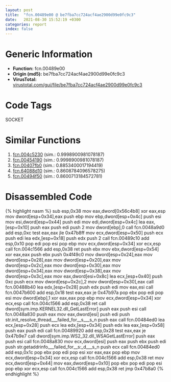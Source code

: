 ```yaml
---
layout: post
title:  "fcn.00489e00 @ be7fba7cc724acf4ae2900d99e0fc9c3"
date:   2021-08-30 15:52:19 +0300
categories: report
index: false
---
```


# Generic Information
- **Function:** fcn.00489e00
- **Origin (md5):** be7fba7cc724acf4ae2900d99e0fc9c3
- **VirusTotal:** [virustotal.com/gui/file/be7fba7cc724acf4ae2900d99e0fc9c3][virustotal_ref]

# Code Tags
<span class="tag" id="SOCKET">SOCKET</span>


# Similar Functions

1. [fcn.004c5230][similar_1_ref] (sim.: 0.9998900981078187)
2. [fcn.00454190][similar_2_ref] (sim.: 0.9998900981078187)
3. [fcn.00407fb0][similar_3_ref] (sim.: 0.8853400017194419)
4. [fcn.64088d10][similar_4_ref] (sim.: 0.8608784096578275)
5. [fcn.00494f50][similar_5_ref] (sim.: 0.8600713184572781)


# Disassembled Code

{% highlight nasm %}
sub esp,0x38
mov eax,dword[0x56c4b8]
xor eax,esp
mov dword[esp+0x34],eax
push ebp
mov ebp,dword[esp+0x4c]
push esi
mov esi,dword[esp+0x44]
push edi
mov edi,dword[esp+0x4c]
lea eax,[esp+0x10]
push eax
push edi
push 2
mov dword[ebp],0
call fcn.0048a9d0
add esp,0xc
test eax,eax
jle 0x47b8ff
mov ecx,dword[esp+0x50]
push ecx
push edi
lea edx,[esp+0x18]
push edx
push 2
call fcn.00489c10
add esp,0x10
pop edi
pop esi
pop ebp
mov ecx,dword[esp+0x34]
xor ecx,esp
call fcn.004c1566
add esp,0x38
ret
push ebx
mov ebx,dword[esp+0x54]
xor eax,eax
push ebx
push 0x4f49c0
mov dword[esp+0x24],eax
mov dword[esp+0x28],eax
mov dword[esp+0x20],eax
mov dword[esp+0x2c],eax
mov dword[esp+0x30],eax
mov dword[esp+0x34],eax
mov dword[esp+0x38],eax
mov dword[esp+0x3c],eax
mov eax,dword[esi+0x8c]
lea ecx,[esp+0x40]
push 0xc
push ecx
mov dword[esp+0x2c],2
mov dword[esp+0x30],eax
call fcn.00488b40
lea edx,[esp+0x28]
push edx
push edi
mov eax,esi
call fcn.0047b600
add esp,0x18
test eax,eax
je 0x47b97a
pop ebx
pop edi
pop esi
mov dword[ebp],1
xor eax,eax
pop ebp
mov ecx,dword[esp+0x34]
xor ecx,esp
call fcn.004c1566
add esp,0x38
ret
call dword[sym.imp.KERNEL32.dll_GetLastError]
push eax
push esi
call fcn.0048a830
push eax
mov eax,dword[esi]
push edi
push str.init_resolve_thread___failed_for__s___s_n
push eax
call fcn.00484ed0
lea ecx,[esp+0x28]
push ecx
lea edx,[esp+0x34]
push edx
lea eax,[esp+0x58]
push eax
push edi
call fcn.00489920
add esp,0x28
test eax,eax
je 0x47b9e7
call dword[sym.imp.WS2_32.dll_WSAGetLastError]
push eax
push esi
call fcn.0048a830
mov ecx,dword[esi]
push eax
push ebx
push edi
push str.getaddrinfo___failed_for__s:_d___s_n
push ecx
call fcn.00484ed0
add esp,0x1c
pop ebx
pop edi
pop esi
xor eax,eax
pop ebp
mov ecx,dword[esp+0x34]
xor ecx,esp
call fcn.004c1566
add esp,0x38
ret
mov ecx,dword[esp+0x44]
mov eax,dword[esp+0x10]
pop ebx
pop edi
pop esi
pop ebp
xor ecx,esp
call fcn.004c1566
add esp,0x38
ret
jmp 0x47b8a0
{% endhighlight %}


[similar_1_ref]: /report/fcn.004c5230@279a61b1e76da49531f1f16fd1102a2d
[similar_2_ref]: /report/fcn.00454190@289859175c221b107317af7727d26c17
[similar_3_ref]: /report/fcn.00407fb0@0aa2d73a5300dff2412388945614b507
[similar_4_ref]: /report/fcn.64088d10@07e4412910bcf0f5969ef64c44eecb2d
[similar_5_ref]: /report/fcn.00494f50@be7fba7cc724acf4ae2900d99e0fc9c3
[virustotal_ref]: https://www.virustotal.com/gui/file/be7fba7cc724acf4ae2900d99e0fc9c3